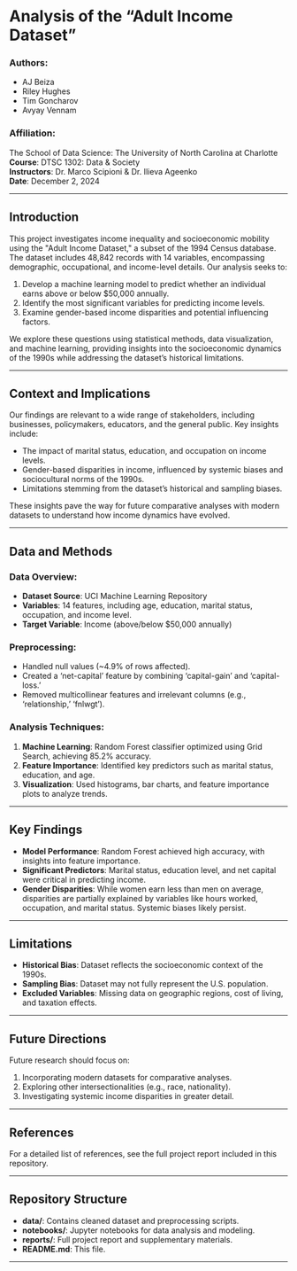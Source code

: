 # Analysis of the “Adult Income Dataset”

### Authors:
- AJ Beiza
- Riley Hughes
- Tim Goncharov
- Avyay Vennam

### Affiliation:
The School of Data Science: The University of North Carolina at Charlotte  
**Course**: DTSC 1302: Data & Society  
**Instructors**: Dr. Marco Scipioni & Dr. Ilieva Ageenko  
**Date**: December 2, 2024  

---

## Introduction
This project investigates income inequality and socioeconomic mobility using the "Adult Income Dataset," a subset of the 1994 Census database. The dataset includes 48,842 records with 14 variables, encompassing demographic, occupational, and income-level details. Our analysis seeks to:

1. Develop a machine learning model to predict whether an individual earns above or below $50,000 annually.
2. Identify the most significant variables for predicting income levels.
3. Examine gender-based income disparities and potential influencing factors.

We explore these questions using statistical methods, data visualization, and machine learning, providing insights into the socioeconomic dynamics of the 1990s while addressing the dataset’s historical limitations.

---

## Context and Implications
Our findings are relevant to a wide range of stakeholders, including businesses, policymakers, educators, and the general public. Key insights include:

- The impact of marital status, education, and occupation on income levels.
- Gender-based disparities in income, influenced by systemic biases and sociocultural norms of the 1990s.
- Limitations stemming from the dataset’s historical and sampling biases.

These insights pave the way for future comparative analyses with modern datasets to understand how income dynamics have evolved.

---

## Data and Methods
### Data Overview:
- **Dataset Source**: UCI Machine Learning Repository
- **Variables**: 14 features, including age, education, marital status, occupation, and income level.
- **Target Variable**: Income (above/below $50,000 annually)

### Preprocessing:
- Handled null values (~4.9% of rows affected).
- Created a ‘net-capital’ feature by combining ‘capital-gain’ and ‘capital-loss.’
- Removed multicollinear features and irrelevant columns (e.g., ‘relationship,’ ‘fnlwgt’).

### Analysis Techniques:
1. **Machine Learning**: Random Forest classifier optimized using Grid Search, achieving 85.2% accuracy.
2. **Feature Importance**: Identified key predictors such as marital status, education, and age.
3. **Visualization**: Used histograms, bar charts, and feature importance plots to analyze trends.

---

## Key Findings
- **Model Performance**: Random Forest achieved high accuracy, with insights into feature importance.
- **Significant Predictors**: Marital status, education level, and net capital were critical in predicting income.
- **Gender Disparities**: While women earn less than men on average, disparities are partially explained by variables like hours worked, occupation, and marital status. Systemic biases likely persist.

---

## Limitations
- **Historical Bias**: Dataset reflects the socioeconomic context of the 1990s.
- **Sampling Bias**: Dataset may not fully represent the U.S. population.
- **Excluded Variables**: Missing data on geographic regions, cost of living, and taxation effects.

---

## Future Directions
Future research should focus on:
1. Incorporating modern datasets for comparative analyses.
2. Exploring other intersectionalities (e.g., race, nationality).
3. Investigating systemic income disparities in greater detail.

---

## References
For a detailed list of references, see the full project report included in this repository.

---

## Repository Structure
- **data/**: Contains cleaned dataset and preprocessing scripts.
- **notebooks/**: Jupyter notebooks for data analysis and modeling.
- **reports/**: Full project report and supplementary materials.
- **README.md**: This file.

---



